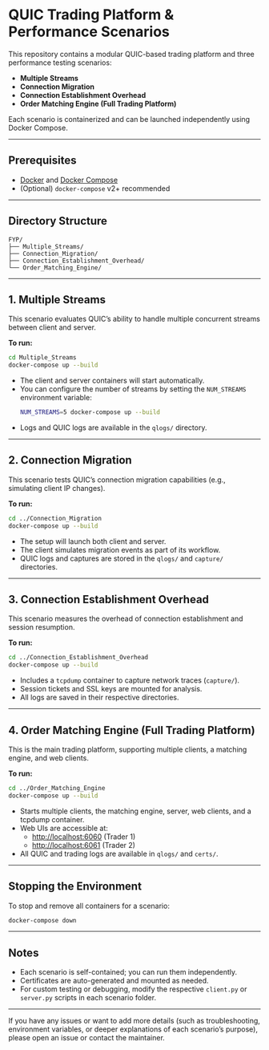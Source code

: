 # QUIC Trading Platform & Performance Scenarios

This repository contains a modular QUIC-based trading platform and three performance testing scenarios:

- **Multiple Streams**
- **Connection Migration**
- **Connection Establishment Overhead**
- **Order Matching Engine (Full Trading Platform)**

Each scenario is containerized and can be launched independently using Docker Compose.

---

## Prerequisites

- [Docker](https://www.docker.com/get-started) and [Docker Compose](https://docs.docker.com/compose/)
- (Optional) `docker-compose` v2+ recommended

---

## Directory Structure

```
FYP/
├── Multiple_Streams/
├── Connection_Migration/
├── Connection_Establishment_Overhead/
└── Order_Matching_Engine/
```

---

## 1. Multiple Streams

This scenario evaluates QUIC’s ability to handle multiple concurrent streams between client and server.

**To run:**
```sh
cd Multiple_Streams
docker-compose up --build
```

- The client and server containers will start automatically.
- You can configure the number of streams by setting the `NUM_STREAMS` environment variable:
  ```sh
  NUM_STREAMS=5 docker-compose up --build
  ```
- Logs and QUIC logs are available in the `qlogs/` directory.

---

## 2. Connection Migration

This scenario tests QUIC’s connection migration capabilities (e.g., simulating client IP changes).

**To run:**
```sh
cd ../Connection_Migration
docker-compose up --build
```

- The setup will launch both client and server.
- The client simulates migration events as part of its workflow.
- QUIC logs and captures are stored in the `qlogs/` and `capture/` directories.

---

## 3. Connection Establishment Overhead

This scenario measures the overhead of connection establishment and session resumption.

**To run:**
```sh
cd ../Connection_Establishment_Overhead
docker-compose up --build
```

- Includes a `tcpdump` container to capture network traces (`capture/`).
- Session tickets and SSL keys are mounted for analysis.
- All logs are saved in their respective directories.

---

## 4. Order Matching Engine (Full Trading Platform)

This is the main trading platform, supporting multiple clients, a matching engine, and web clients.

**To run:**
```sh
cd ../Order_Matching_Engine
docker-compose up --build
```

- Starts multiple clients, the matching engine, server, web clients, and a tcpdump container.
- Web UIs are accessible at:
  - [http://localhost:6060](http://localhost:6060) (Trader 1)
  - [http://localhost:6061](http://localhost:6061) (Trader 2)
- All QUIC and trading logs are available in `qlogs/` and `certs/`.

---

## Stopping the Environment

To stop and remove all containers for a scenario:
```sh
docker-compose down
```

---

## Notes

- Each scenario is self-contained; you can run them independently.
- Certificates are auto-generated and mounted as needed.
- For custom testing or debugging, modify the respective `client.py` or `server.py` scripts in each scenario folder.

---

If you have any issues or want to add more details (such as troubleshooting, environment variables, or deeper explanations of each scenario’s purpose), please open an issue or contact the maintainer.
